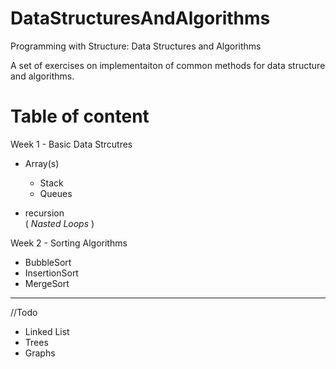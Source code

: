DataStructuresAndAlgorithms
===========================

Programming with Structure: Data Structures and Algorithms


A set of exercises on implementaiton of common methods for data structure and algorithms.

Table of content 
===

Week 1 - Basic Data Strcutres

- Array(s) 
    - Stack
    - Queues 

- recursion   
( *Nasted Loops* ) 


Week 2 - Sorting Algorithms 

- BubbleSort
- InsertionSort
- MergeSort

---

//Todo

- Linked List
- Trees
- Graphs